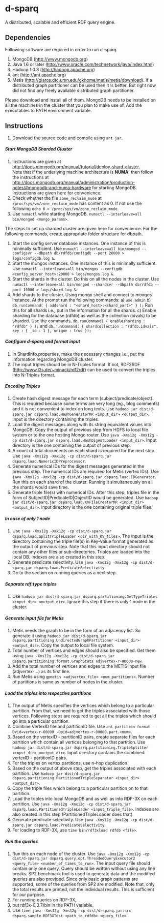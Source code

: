 d-sparq
=======

A distributed, scalable and efficient RDF query engine.

## Dependencies

Following software are required in order to run d-sparq.

1. MongoDB (http://www.mongodb.org)
2. Java 1.6 or later (http://www.oracle.com/technetwork/java/index.html)
3. Hadoop 1.0.3 (http://hadoop.apache.org)
4. ant (http://ant.apache.org)
5. Metis (http://glaros.dtc.umn.edu/gkhome/metis/metis/download). If a distributed graph partitioner can
be used then it is better. But right now, did not find any freely available distributed graph partitioner.

Please download and install all of them. MongoDB needs to be installed on all the machines in the cluster that you plan to make use of. 
Add the executables to PATH environment variable.


## Instructions 

1. Download the source code and compile using ```ant jar```.

##### Start MongoDB Sharded Cluster

1. Instructions are given at http://docs.mongodb.org/manual/tutorial/deploy-shard-cluster.  
Note that if the underlying machine architecture is **NUMA**, then follow the instructions at 
http://docs.mongodb.org/manual/administration/production-notes/#mongodb-and-numa-hardware for starting
MongoDB. Instructions are given here for convenience.
  1. Check whether the file ```zone_reclaim_mode``` at ```/proc/sys/vm/zone_reclaim_mode``` has content
	as 0. If not use the following ```echo 0 > /proc/sys/vm/zone_reclaim_mode```.
  2. Use ```numactl``` while starting MongoDB. ```numactl --interleave=all bin/mongod <mongo_params>```.
  
The steps to set up sharded cluster are given here for convenience. For the following commands, create appropriate folder structure for dbpath.
  1. Start the config server database instances. One instance of this is minimally sufficient. Use ```numactl --interleave=all bin/mongod --configsvr --dbpath db/rdfdb/configdb --port 20000 > logs/configdb.log &```. 
  2. Start the mongos instances. One instance of this is minimally sufficient. Use ```numactl --interleave=all bin/mongos --configdb <config_server_host>:20000 > logs/mongos.log &```.
  3. Start the shards in the cluster. Do this on all the nodes in the cluster. Use ```numactl --interleave=all bin/mongod --shardsvr --dbpath db/rdfdb --port 10000 > logs/shard.log &```.
  4. Add shards to the cluster. Using mongo shell and connect to mongos instance. At the prompt run the
  following commands: a) ```use admin``` b) ```db.runCommand( { addshard : "<shard_host>:<shard_port>" } );``` Run
  this for all shards i.e., put in the information for all the shards. c) Enable sharding for the 
  database (rdfdb) as well as the collection (idvals) to be sharded. Use the commands, 
  ```db.runCommand( { enablesharding : "rdfdb" } );``` and 
  ```db.runCommand( { shardcollection : "rdfdb.idvals", key : { _id : 1 }, unique : true });```
  
##### Configure d-sparq and format input  
  
1. In ShardInfo.properties, make the necessary changes i.e., put the information regarding MongoDB cluster.
2. The input triples should be in N-Triples format. If not, RDF2RDF (http://www.l3s.de/~minack/rdf2rdf) 
can be used to convert the triples into N-Triples format.

##### Encoding Triples

1. Create hash digest message for each term (subject/predicate/object). This is required because some 
terms are very long (eg., blog comments) and it is not convenient to index on long texts. 
Use ```hadoop jar dist/d-sparq.jar dsparq.load.HashGeneratorMR <input_dir> <output_dir>```. Input is 
the directory containing the triples.
2. Load the digest messages along with its string equivalent values into MongoDB. Copy the output of 
previous step from HDFS to local file system or to the one hosting Mongo router. Use 
```java -Xms12g -Xmx12g -cp dist/d-sparq.jar dsparq.load.HashDigestLoader <input_dir>```. Input 
directory is the one containing the output of previous step.
3. A count of total documents on each shard is required for the next step. 
Use ```java -Xms12g -Xmx12g -cp dist/d-sparq.jar dsparq.load.NumericIDPreprocessor```.
4. Generate numerical IDs for the digest messages generated in the previous step. The numerical IDs 
are required for Metis (vertex IDs). Use ```java -Xms12g -Xmx12g -cp dist/d-sparq.jar dsparq.load.IDGenerator```.
Run this on each shard of the cluster. Running it simultaneously on all the shards would save time.
5. Generate triple file(s) with numerical IDs. After this step, triples file in the form of 
SubjectID|PredicateID|ObjectID would be generated. Use ```hadoop jar dist/d-sparq.jar dsparq.load.KVFileCreatorMR <input_dir> <output_dir>```.
Input directory is the one containing original triple files.

##### In case of only 1 node

1. Use ```java -Xms12g -Xmx12g -cp dist/d-sparq.jar dsparq.load.SplitTripleLoader <dir_with_KV_files>```.
The input is the directory containing the triple file(s) in Key-Value format generated as the output 
of previous step. Note that this input directory should not contain any other files or sub-directories. 
Triples are loaded into the local DB. Indexes are also created in this step. 
2. Generate predicate selectivity. Use ```java -Xms12g -Xmx12g -cp dist/d-sparq.jar dsparq.load.PredicateSelectivity```.
3. Go to the section on running queries as a next step.

##### Separate rdf:type triples

1. Use ```hadoop jar dist/d-sparq.jar dsparq.partitioning.GetTypeTriples <input_dir> <output_dir>```. 
Ignore this step if there is only 1 node in the cluster.

##### Generate input file for Metis

1. Metis needs the graph to be in the form of an adjacency list. So generate it using ```hadoop jar dist/d-sparq.jar dsparq.partitioning.UndirectedGraphPartitioner <input_dir> <output_dir>```.
Copy the output to local file system.
2. Total number of vertices and edges should also be specified. Get them using ```java -Xms12g -Xmx12g -cp dist/d-sparq.jar dsparq.partitioning.format.GraphStats adjvertex-r-00000-new```.
3. Add the total number of vertices and edges to the METIS input file (adjvertex-...) as its first line.
4. Run Metis using ```gpmetis <adjvertex_file> <num_partitions>```. Number of partitions is same as
number of nodes in the cluster.

##### Load the triples into respective partitions

1. The output of Metis specifies the vertices which belong to a particular partition. From that, we 
need to get the triples associated with those vertices. Following steps are required to get all the
triples which should go into a particular partition.
2. Combine VertexID file and partitionID file. Use ```ant partition-format -Dvid=vertex-r-00000 -Dpid=adjvertex-r-00000.part.<num>```.
3. Based on the vertexID - partitionID pairs, create separate files for each partition which contain 
all vertices belonging to that partition. Use ```hadoop jar dist/d-sparq.jar dsparq.partitioning.TripleSplitter <input_dir> <output_dir>```.
Input directory contains the combined vertexID - partitionID pairs.
4. For the triples on vertex partitions, use n-hop duplication.
5. Based on the output of above step, get the triples associated with each partition. Use ```hadoop jar dist/d-sparq.jar dsparq.partitioning.PartitionedTripleSeparator <input_dir> <output_dir>```.
6. Copy the triple files which belong to a particular partition on to that partition. 
7. Load the triples into local MongoDB and as well as into RDF-3X on each partition. Use ```java -Xms12g -Xmx12g -cp dist/d-sparq.jar dsparq.load.PartitionedTripleLoader <input_triple_file>```.
Indexes are also created in this step (PartitionedTripleLoader does that). 
8. Generate predicate selectivity. Use ```java -Xms12g -Xmx12g -cp dist/d-sparq.jar dsparq.load.PredicateSelectivity```.
9. For loading to RDF-3X, use ```time bin/rdf3xload rdfdb <file>```.

##### Run the queries

1. Run this on each node of the cluster. Use ```java -Xms12g -Xmx12g -cp dist/d-sparq.jar dsparq.query.opt.ThreadedQueryExecutor2 <query_file> <number_of_times_to_run>```.
The input query file should contain only one query. Query should be written without using any line breaks.
SP2 benchmark tool is used to generate data and the modified queries are also provided. Since only 
basic graph patterns are supported, some of the queries from SP2 are modified. Note that, only the 
total results are printed, not the individual results. This is sufficient for our purpose.
2. For running queries on RDF-3X, 
  1. put rdf3x-0.3.7/bin in the PATH variable. 
  2. Use ```time java -Xms12g -Xms12g -cp dist/d-sparq.jar:src dsparq.sample.RDF3XTest <path_to_rdfdb> <query_file>```.




